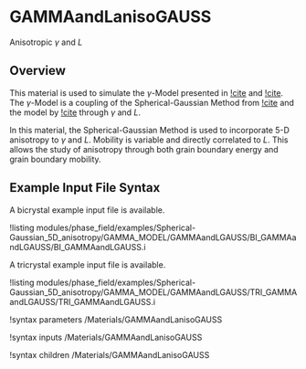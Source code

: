 # GAMMAandLanisoGAUSS

Anisotropic $\gamma$ and $L$

## Overview

This material is used to simulate the $\gamma$-Model presented in [!cite](Yeo2022) and [!cite](YEO2024127508). The $\gamma$-Model is a coupling of the Spherical-Gaussian Method from [!cite](BAIR2021110126) and the model by [!cite](MOELANS2022110592) through $\gamma$ and $L$.  

In this material, the Spherical-Gaussian Method is used to incorporate 5-D anisotropy to $\gamma$ and $L$. Mobility is variable and directly correlated to $L$. This allows the study of anisotropy through both grain boundary energy and grain boundary mobility.  

## Example Input File Syntax

A bicrystal example input file is available.

!listing modules/phase_field/examples/Spherical-Gaussian_5D_anisotropy/GAMMA_MODEL/GAMMAandLGAUSS/BI_GAMMAandLGAUSS/BI_GAMMAandLGAUSS.i

A tricrystal example input file is available.

!listing modules/phase_field/examples/Spherical-Gaussian_5D_anisotropy/GAMMA_MODEL/GAMMAandLGAUSS/TRI_GAMMAandLGAUSS/TRI_GAMMAandLGAUSS.i


!syntax parameters /Materials/GAMMAandLanisoGAUSS

!syntax inputs /Materials/GAMMAandLanisoGAUSS

!syntax children /Materials/GAMMAandLanisoGAUSS

